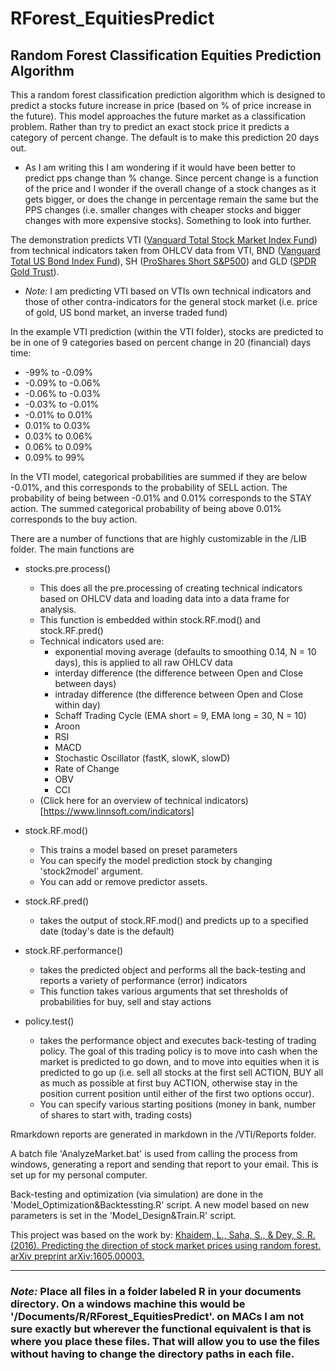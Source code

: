 # RForest_EquitiesPredict
Random Forest Classification Equities Prediction Algorithm
------
This a random forest classification prediction algorithm which is designed to predict a stocks future increase in price (based on % of price increase in the future). This model approaches the future market as a classification problem. Rather than try to predict an exact stock price it predicts a category of percent change. The default is to make this prediction 20 days out.
+ As I am writing this I am wondering if it would have been better to predict pps change than % change. Since percent change is a function of the price and I wonder if the overall change of a stock changes as it gets bigger, or does the change in percentage remain the same but the PPS changes (i.e. smaller changes with cheaper stocks and bigger changes with more expensive stocks). Something to look into further.

 The demonstration predicts VTI ([Vanguard Total Stock Market Index Fund](https://finance.google.com/finance?q=VTI&ei=NlrpWeD3IYb3jAGCi5ewCg)) from technical indicators taken from OHLCV data from VTI, BND ([Vanguard Total US Bond Index Fund](https://finance.google.com/finance?q=BND&ei=c1rpWaH9NIvNjAGE2YjQBw)), SH ([ProShares Short S&P500](https://finance.google.com/finance?q=SH&ei=eFrpWenXD4PG2AbAqYfACw)) and GLD ([SPDR Gold Trust](https://finance.google.com/finance?q=GLD&ei=o1rpWZiGJYOVjAGS3pegCQ)). 
 + _Note:_ I am predicting VTI based on VTIs own technical indicators and those of other contra-indicators for the general stock market (i.e. price of gold, US bond market, an inverse traded fund)

 In the example VTI prediction (within the VTI folder), stocks are predicted to be in one of 9 categories based on percent change in 20 (financial) days time:
 + -99% to -0.09%
 + -0.09% to -0.06%
 + -0.06% to -0.03%
 + -0.03% to -0.01% 
 + -0.01% to  0.01%
 +  0.01% to  0.03% 
 +  0.03% to  0.06%
 +  0.06% to  0.09%
 +  0.09% to  99%

 In the VTI model, categorical probabilities are summed if they are below -0.01%, and this corresponds to the probability of SELL action. The probability of being between -0.01% and 0.01% corresponds to the STAY action. The summed categorical probability of being above 0.01% corresponds to the buy action.

There are a number of functions that are highly customizable in the /LIB folder. The main functions are 
+ stocks.pre.process()
	+ This does all the pre.processing of creating technical indicators based on OHLCV data and loading data into a data frame for analysis.
	+ This function is embedded within stock.RF.mod() and stock.RF.pred()
	+ Technical indicators used are: 
		+ exponential moving average (defaults to smoothing 0.14, N = 10 days), this is applied to all raw OHLCV data
		+ interday difference (the difference between Open and Close between days)
		+ intraday difference (the difference between Open and Close within day)
		+ Schaff Trading Cycle (EMA short = 9, EMA long = 30, N = 10)
		+ Aroon
		+ RSI
		+ MACD
		+ Stochastic Oscillator (fastK, slowK, slowD)
		+ Rate of Change
		+ OBV
		+ CCI
	+ (Click here for an overview of technical indicators)[https://www.linnsoft.com/indicators]

+ stock.RF.mod() 
	+ This trains a model based on preset parameters
	+ You can specify the model prediction stock by changing 'stock2model' argument.
	+ You can add or remove predictor assets.
+ stock.RF.pred()
	+ takes the output of stock.RF.mod() and predicts up to a specified date (today's date is the default)
+ stock.RF.performance()
	+ takes the predicted object and performs all the back-testing and reports a variety of performance (error) indicators
	+ This function takes various arguments that set thresholds of probabilities for buy, sell and stay actions
+ policy.test()
	+ takes the performance object and executes back-testing of trading policy. The goal of this trading policy is to move into cash when the market is predicted to go down, and to move into equities when it is predicted to go up (i.e. sell all stocks at the first sell ACTION, BUY all as much as possible at first buy ACTION, otherwise stay in the position current position until either of the first two options occur).
	+ You can specify various starting positions (money in bank, number of shares to start with, trading costs)

Rmarkdown reports are generated in markdown in the /VTI/Reports folder. 

A batch file 'AnalyzeMarket.bat' is used from calling the process from windows, generating a report and sending that report to your email.  This is set up for my personal computer.

Back-testing and optimization (via simulation) are done in the 'Model_Optimization&Backtessting.R' script. A new model based on new parameters is set in the 'Model_Design&Train.R' script.

This project was based on the work by: [Khaidem, L., Saha, S., & Dey, S. R. (2016). Predicting the direction of stock market prices using random forest. arXiv preprint arXiv:1605.00003.](https://arxiv.org/abs/1605.00003)

------
### _Note:_ Place all files in a folder labeled R in your documents directory. On a windows machine this would be '/Documents/R/RForest_EquitiesPredict'. on MACs I am not sure exactly but wherever the functional equivalent is that is where you place these files. That will allow you to use the files without having to change the directory paths in each file.


